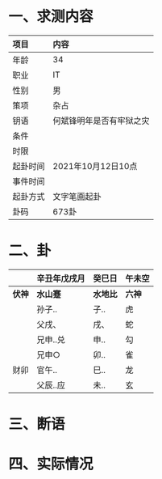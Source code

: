 # 一、求测内容
|项目|内容|
|:-|:-|
|年龄|34|
|职业|IT|
|性别|男|
|策项|杂占|
|钥语|何斌锋明年是否有牢狱之灾|
|条件||
|时限||
|起卦时间|2021年10月12日10点|
|事件时间||
|起卦方式|文字笔画起卦|
|卦码|673卦|

# 二、卦
||辛丑年戊戌月|癸巳日|午未空|
|:-|:-|:-|:-|
|**伏神**|**水山蹇**|**水地比**|**六神**|
||孙子..|子..|虎|
||父戌、|戌、|蛇|
||兄申..兑|申..|勾|
||兄申○|卯..|雀|
|财卯|官午..|巳..|龙|
||父辰..应|未..|玄|


# 三、断语

# 四、实际情况